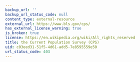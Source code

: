 ```yaml
---
backup_url: ''
backup_url_status_code: null
content_type: external-resource
external_url: https://www.bls.gov/cps/
has_external_license_warning: true
is_broken: true
license: https://en.wikipedia.org/wiki/All_rights_reserved
title: the Current Population Survey (CPS)
uid: c03eed31-51f5-4d61-add5-7e8595559e50
url_status_code: 403
---
```


